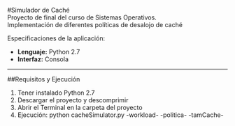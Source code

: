 #Simulador de Caché  
Proyecto de final del curso de Sistemas Operativos.  
Implementación de diferentes políticas de desalojo de caché

Especificaciones de la aplicación:  
* **Lenguaje:** Python 2.7
* **Interfaz:** Consola

---

##Requisitos y Ejecución
1. Tener instalado Python 2.7
2. Descargar el proyecto y descomprimir
3. Abrir el Terminal en la carpeta del proyecto
4. Ejecución: python cacheSimulator.py -workload- -politica- -tamCache-
